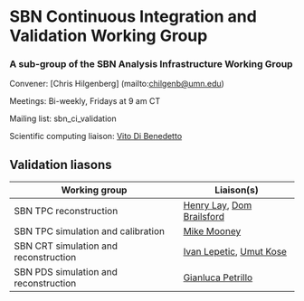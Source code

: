 # SBN Continuous Integration and Validation Working Group
### A sub-group of the SBN Analysis Infrastructure Working Group

Convener: [Chris Hilgenberg] (mailto:chilgenb@umn.edu)

Meetings: Bi-weekly, Fridays at 9 am CT

Mailing list: sbn_ci_validation

Scientific computing liaison: [Vito Di Benedetto](mailto:vito@fnal.gov)

 ## Validation liasons
 |       Working group                   |                            Liaison(s)                                                              |
 | ------------------------------------- | -------------------------------------------------------------------------------------------------- |
 | SBN TPC reconstruction                | [Henry Lay](mailto:h.lay@lancaster.ac.uk), [Dom Brailsford](mailto:d.brailsford@lancaster.ac.uk)   |
 | SBN TPC simulation and calibration    | [Mike Mooney](mailto:mrmooney@colostate.edu )                                                      |
 | SBN CRT simulation and reconstruction | [Ivan Lepetic](mailto:ivan.lepetic@rutgers.edu), [Umut Kose](mailto:umut.kose@cern.ch)             |
 | SBN PDS simulation and reconstruction | [Gianluca Petrillo](mailto:petrillo@slac.stanford.edu)                                             |
